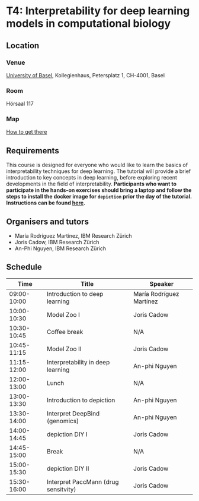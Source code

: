 
# T4: Interpretability for deep learning models in computational biology

## Location

### Venue

[University of Basel](https://www.unibas.ch/de), Kollegienhaus, Petersplatz 1, CH-4001, Basel

### Room

Hörsaal 117

### Map

[How to get there](https://www.google.ch/maps/place/Petersplatz+1,+4051+Basel/@47.5584029,7.5825258,17.67z/data=!4m13!1m7!3m6!1s0x4791b9a96c44bba1:0xe0a7bc8b66787bdb!2sPetersplatz+1,+4051+Basel!3b1!8m2!3d47.5586129!4d7.5827926!3m4!1s0x4791b9a96c44bba1:0xe0a7bc8b66787bdb!8m2!3d47.5586129!4d7.5827926)

## Requirements

This course is designed for everyone who would like to learn the basics of interpretability techniques for deep learning. The tutorial will provide a brief introduction to key concepts in deep learning, before exploring recent developments in the field of interpretability.  **Participants who want to participate in the hands-on exercises should bring a laptop and follow the steps to install the docker image for `depiction` prior the day of the tutorial. Instructions can be found [here](https://github.com/IBM/dl-interpretability-compbio/blob/master/README.md).**

## Organisers and tutors

- María Rodríguez Martínez, IBM Research Zürich
- Joris Cadow, IBM Research Zürich
- An-Phi Nguyen, IBM Research Zürich

## Schedule

| Time        | Title                                | Speaker                  |
|-------------|--------------------------------------|--------------------------|
| 09:00-10:00 | Introduction to deep learning        | María Rodríguez Martínez |
| 10:00-10:30 | Model Zoo I                          | Joris Cadow              |
| 10:30-10:45 | Coffee break                         | N/A                      |
| 10:45-11:15 | Model Zoo II                         | Joris Cadow              |
| 11:15-12:00 | Interpretability in deep learning    | An-phi Nguyen            |
| 12:00-13:00 | Lunch                                | N/A                      |
| 13:00-13:30 | Introduction to depiction            | An-phi Nguyen            |
| 13:30-14:00 | Interpret DeepBind (genomics)        | An-phi Nguyen            |
| 14:00-14:45 | depiction DIY I                      | Joris Cadow              |
| 14:45-15:00 | Break                                | N/A                      |
| 15:00-15:30 | depiction DIY II                     | Joris Cadow              |
| 15:30-16:00 | Interpret PaccMann (drug sensitvity) | Joris Cadow              |
